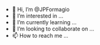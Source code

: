 - 👋 Hi, I’m @JPFormagio
- 👀 I’m interested in ...
- 🌱 I’m currently learning ...
- 💞️ I’m looking to collaborate on ...
- 📫 How to reach me ...

<!---
JPFormagio/JPFormagio is a ✨ special ✨ repository because its `README.md` (this file) appears on your GitHub profile.
You can click the Preview link to take a look at your changes.
--->
